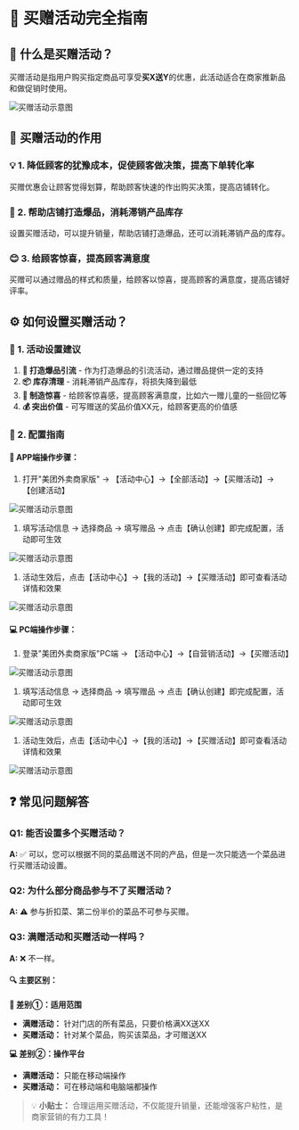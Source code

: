 # 🎁 买赠活动完全指南

## 📖 什么是买赠活动？

买赠活动是指用户购买指定商品可享受**买X送Y**的优惠，此活动适合在商家推新品和做促销时使用。

![买赠活动示意图](/inline/mai-zeng-huodong-hero-1.png)

## 🎯 买赠活动的作用

### 💡 1. 降低顾客的犹豫成本，促使顾客做决策，提高下单转化率

买赠优惠会让顾客觉得划算，帮助顾客快速的作出购买决策，提高店铺转化。

### 🚀 2. 帮助店铺打造爆品，消耗滞销产品库存

设置买赠活动，可以提升销量，帮助店铺打造爆品，还可以消耗滞销产品的库存。

### 😊 3. 给顾客惊喜，提高顾客满意度

买赠可以通过赠品的样式和质量，给顾客以惊喜，提高顾客的满意度，提高店铺好评率。

## ⚙️ 如何设置买赠活动？

### 💼 1. 活动设置建议

1. **🎪 打造爆品引流** - 作为打造爆品的引流活动，通过赠品提供一定的支持
2. **📦 库存清理** - 消耗滞销产品库存，将损失降到最低
3. **🎉 制造惊喜** - 给顾客惊喜感，提高顾客满意度，比如六一赠儿童的一些回忆等
4. **💰 突出价值** - 可写赠送的奖品价值XX元，给顾客更高的价值感

 

### 🔧 2. 配置指南

#### 📱 APP端操作步骤：

1. 打开"美团外卖商家版" → 【活动中心】→【全部活动】→【买赠活动】→【创建活动】

![买赠活动示意图](/inline/mai-zeng-huodong-hero-2.png)

1. 填写活动信息 → 选择商品 → 填写赠品 → 点击【确认创建】即完成配置，活动即可生效

![买赠活动示意图](/inline/mai-zeng-huodong-hero-3.png)

1. 活动生效后，点击【活动中心】→【我的活动】→【买赠活动】即可查看活动详情和效果

![买赠活动示意图](/inline/mai-zeng-huodong-hero-4.png)

#### 💻 PC端操作步骤：

1. 登录"美团外卖商家版"PC端 → 【活动中心】→【自营销活动】→【买赠活动】

![买赠活动示意图](/inline/mai-zeng-huodong-hero-5.png)

1. 填写活动信息 → 选择商品 → 填写赠品 → 点击【确认创建】即完成配置，活动即可生效

![买赠活动示意图](/inline/mai-zeng-huodong-hero-6.png)

1. 活动生效后，点击【活动中心】→【我的活动】→【买赠活动】即可查看活动详情和效果

![买赠活动示意图](/inline/mai-zeng-huodong-hero-7.png)

## ❓ 常见问题解答

### Q1: 能否设置多个买赠活动？

**A:** ✅ 可以，您可以根据不同的菜品赠送不同的产品，但是一次只能选一个菜品进行买赠活动设置。

### Q2: 为什么部分商品参与不了买赠活动？

**A:** ⚠️ 参与折扣菜、第二份半价的菜品不可参与买赠。

### Q3: 满赠活动和买赠活动一样吗？

**A:** ❌ 不一样。

#### 🔍 主要区别：

**📍 差别①：适用范围**

- **满赠活动：** 针对门店的所有菜品，只要价格满XX送XX
- **买赠活动：** 针对某个菜品，购买该菜品，才可赠送XX

**💻 差别②：操作平台**

- **满赠活动：** 只能在移动端操作
- **买赠活动：** 可在移动端和电脑端都操作

> 💡 **小贴士：** 合理运用买赠活动，不仅能提升销量，还能增强客户粘性，是商家营销的有力工具！